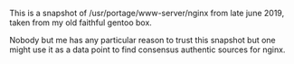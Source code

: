 This is a snapshot of /usr/portage/www-server/nginx from late june 2019, taken from my old faithful gentoo box.

Nobody but me has any particular reason to trust this snapshot but one might use it as a data point to find
consensus authentic sources for nginx.
